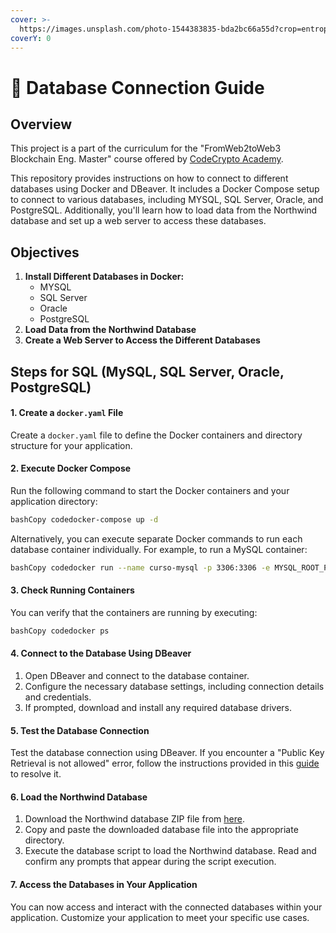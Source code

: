 ```yaml
---
cover: >-
  https://images.unsplash.com/photo-1544383835-bda2bc66a55d?crop=entropy&cs=srgb&fm=jpg&ixid=M3wxOTcwMjR8MHwxfHNlYXJjaHwxfHxkYXRhYmFzZXxlbnwwfHx8fDE2OTQ4OTU5Nzd8MA&ixlib=rb-4.0.3&q=85
coverY: 0
---
```


# 👾 Database Connection Guide

## Overview

This project is a part of the curriculum for the "FromWeb2toWeb3 Blockchain Eng. Master" course offered by [CodeCrypto Academy](https://codecrypto.academy/).&#x20;

This repository provides instructions on how to connect to different databases using Docker and DBeaver. It includes a Docker Compose setup to connect to various databases, including MYSQL, SQL Server, Oracle, and PostgreSQL. Additionally, you'll learn how to load data from the Northwind database and set up a web server to access these databases.

## Objectives

1. **Install Different Databases in Docker:**
   * MYSQL
   * SQL Server
   * Oracle
   * PostgreSQL
2. **Load Data from the Northwind Database**
3. **Create a Web Server to Access the Different Databases**

## Steps for SQL (MySQL, SQL Server, Oracle, PostgreSQL)

#### 1. Create a `docker.yaml` File

Create a `docker.yaml` file to define the Docker containers and directory structure for your application.

#### 2. Execute Docker Compose

Run the following command to start the Docker containers and your application directory:

```bash
bashCopy codedocker-compose up -d
```

Alternatively, you can execute separate Docker commands to run each database container individually. For example, to run a MySQL container:

```bash
bashCopy codedocker run --name curso-mysql -p 3306:3306 -e MYSQL_ROOT_PASSWORD=YOUR-PASSWORD -d mysql:8.0.28
```

#### 3. Check Running Containers

You can verify that the containers are running by executing:

```bash
bashCopy codedocker ps
```

#### 4. Connect to the Database Using DBeaver

1. Open DBeaver and connect to the database container.
2. Configure the necessary database settings, including connection details and credentials.
3. If prompted, download and install any required database drivers.

#### 5. Test the Database Connection

Test the database connection using DBeaver. If you encounter a "Public Key Retrieval is not allowed" error, follow the instructions provided in this [guide](https://smarttechways.com/2022/07/22/mysql-public-key-retrieval-is-not-allowed/) to resolve it.

#### 6. Load the Northwind Database

1. Download the Northwind database ZIP file from [here](https://www.aspsnippets.com/Handlers/DownloadFile.ashx?File=9cb579c6-86db-4596-84c3-d549428fdcf5.zip).
2. Copy and paste the downloaded database file into the appropriate directory.
3. Execute the database script to load the Northwind database. Read and confirm any prompts that appear during the script execution.

#### 7. Access the Databases in Your Application

You can now access and interact with the connected databases within your application. Customize your application to meet your specific use cases.
